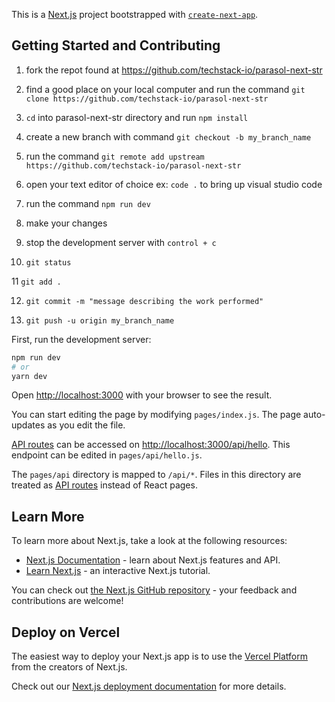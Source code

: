 This is a [Next.js](https://nextjs.org/) project bootstrapped with [`create-next-app`](https://github.com/vercel/next.js/tree/canary/packages/create-next-app).

## Getting Started and Contributing

1.  fork the repot found at https://github.com/techstack-io/parasol-next-str

2.  find a good place on your local computer and run the command `git clone https://github.com/techstack-io/parasol-next-str`

3.  `cd` into parasol-next-str directory and run `npm install`

4.  create a new branch with command `git checkout -b my_branch_name`

5.  run the command `git remote add upstream https://github.com/techstack-io/parasol-next-str`

6.  open your text editor of choice ex: `code .` to bring up visual studio code

7.  run the command `npm run dev`

8.  make your changes

9. stop the development server with `control + c`

10. `git status`

11  `git add .`

12. `git commit -m "message describing the work performed"`

13. `git push -u origin my_branch_name`

First, run the development server:

```bash
npm run dev
# or
yarn dev
```

Open [http://localhost:3000](http://localhost:3000) with your browser to see the result.

You can start editing the page by modifying `pages/index.js`. The page auto-updates as you edit the file.

[API routes](https://nextjs.org/docs/api-routes/introduction) can be accessed on [http://localhost:3000/api/hello](http://localhost:3000/api/hello). This endpoint can be edited in `pages/api/hello.js`.

The `pages/api` directory is mapped to `/api/*`. Files in this directory are treated as [API routes](https://nextjs.org/docs/api-routes/introduction) instead of React pages.

## Learn More

To learn more about Next.js, take a look at the following resources:

- [Next.js Documentation](https://nextjs.org/docs) - learn about Next.js features and API.
- [Learn Next.js](https://nextjs.org/learn) - an interactive Next.js tutorial.

You can check out [the Next.js GitHub repository](https://github.com/vercel/next.js/) - your feedback and contributions are welcome!

## Deploy on Vercel

The easiest way to deploy your Next.js app is to use the [Vercel Platform](https://vercel.com/new?utm_medium=default-template&filter=next.js&utm_source=create-next-app&utm_campaign=create-next-app-readme) from the creators of Next.js.

Check out our [Next.js deployment documentation](https://nextjs.org/docs/deployment) for more details.
